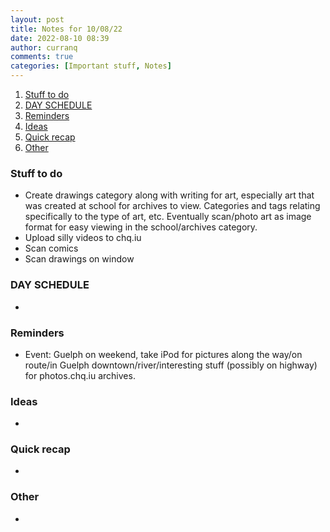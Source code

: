```yaml
---
layout: post
title: Notes for 10/08/22
date: 2022-08-10 08:39
author: curranq
comments: true
categories: [Important stuff, Notes]
---
```

<!-- wp:table-of-contents {"headings":[{"content":"Stuff to do","level":3,"link":"https://chqhub.wordpress.com/2022/08/10/notes-for-10-08-22/#stuff-to-do"},{"content":"DAY SCHEDULE","level":3,"link":"https://chqhub.wordpress.com/2022/08/10/notes-for-10-08-22/#day-schedule"},{"content":"Reminders","level":3,"link":"https://chqhub.wordpress.com/2022/08/10/notes-for-10-08-22/#reminders"},{"content":"Ideas","level":3,"link":"https://chqhub.wordpress.com/2022/08/10/notes-for-10-08-22/#ideas"},{"content":"Quick recap","level":3,"link":"https://chqhub.wordpress.com/2022/08/10/notes-for-10-08-22/#quick-recap"},{"content":"Other","level":3,"link":"https://chqhub.wordpress.com/2022/08/10/notes-for-10-08-22/#other"}]} -->
<ol><li><a class="wp-block-table-of-contents__entry" href="https://chqhub.wordpress.com/2022/08/10/notes-for-10-08-22/#stuff-to-do">Stuff to do</a></li><li><a class="wp-block-table-of-contents__entry" href="https://chqhub.wordpress.com/2022/08/10/notes-for-10-08-22/#day-schedule">DAY SCHEDULE</a></li><li><a class="wp-block-table-of-contents__entry" href="https://chqhub.wordpress.com/2022/08/10/notes-for-10-08-22/#reminders">Reminders</a></li><li><a class="wp-block-table-of-contents__entry" href="https://chqhub.wordpress.com/2022/08/10/notes-for-10-08-22/#ideas">Ideas</a></li><li><a class="wp-block-table-of-contents__entry" href="https://chqhub.wordpress.com/2022/08/10/notes-for-10-08-22/#quick-recap">Quick recap</a></li><li><a class="wp-block-table-of-contents__entry" href="https://chqhub.wordpress.com/2022/08/10/notes-for-10-08-22/#other">Other</a></li></ol>
<!-- /wp:table-of-contents -->

<!-- wp:heading {"level":3} -->
<h3 id="stuff-to-do">Stuff to do</h3>
<!-- /wp:heading -->

<!-- wp:list -->
<ul><li>Create drawings category along with writing for art, especially art that was created at school for archives to view. Categories and tags relating specifically to the type of art, etc. Eventually scan/photo art as image format for easy viewing in the school/archives category.</li><li>Upload silly videos to chq.iu</li><li>Scan comics</li><li>Scan drawings on window<span style="color:initial;"></span></li></ul>
<!-- /wp:list -->

<!-- wp:heading {"level":3} -->
<h3 id="day-schedule">DAY SCHEDULE</h3>
<!-- /wp:heading -->

<!-- wp:list -->
<ul><li></li></ul>
<!-- /wp:list -->

<!-- wp:heading {"level":3} -->
<h3 id="reminders">Reminders</h3>
<!-- /wp:heading -->

<!-- wp:list -->
<ul><li>Event: Guelph on weekend, take iPod for pictures along the way/on route/in Guelph downtown/river/interesting stuff (possibly on highway) for photos.chq.iu archives.</li></ul>
<!-- /wp:list -->

<!-- wp:heading {"level":3} -->
<h3 id="ideas">Ideas</h3>
<!-- /wp:heading -->

<!-- wp:list -->
<ul><li></li></ul>
<!-- /wp:list -->

<!-- wp:heading {"level":3} -->
<h3 id="quick-recap">Quick recap</h3>
<!-- /wp:heading -->

<!-- wp:list -->
<ul><li></li></ul>
<!-- /wp:list -->

<!-- wp:heading {"level":3} -->
<h3 id="other">Other</h3>
<!-- /wp:heading -->

<!-- wp:list -->
<ul><li></li></ul>
<!-- /wp:list -->
